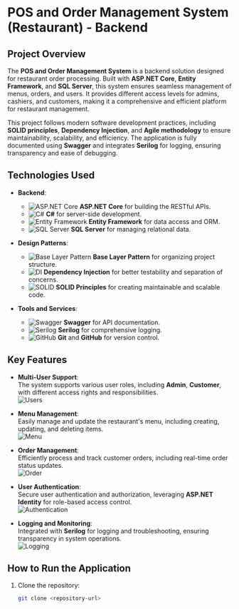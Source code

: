 # POS and Order Management System (Restaurant) - Backend

## Project Overview

The **POS and Order Management System** is a backend solution designed for restaurant order processing. Built with **ASP.NET Core**, **Entity Framework**, and **SQL Server**, this system ensures seamless management of menus, orders, and users. It provides different access levels for admins, cashiers, and customers, making it a comprehensive and efficient platform for restaurant management.

This project follows modern software development practices, including **SOLID principles**, **Dependency Injection**, and **Agile methodology** to ensure maintainability, scalability, and efficiency. The application is fully documented using **Swagger** and integrates **Serilog** for logging, ensuring transparency and ease of debugging.

## Technologies Used

- **Backend**:  
  - ![ASP.NET Core](https://img.shields.io/badge/ASP.NET_Core-5C2D91?style=flat&logo=dotnet&logoColor=white) **ASP.NET Core** for building the RESTful APIs.
  - ![C#](https://img.shields.io/badge/C%23-239120?style=flat&logo=csharp&logoColor=white) **C#** for server-side development.
  - ![Entity Framework](https://img.shields.io/badge/Entity_Framework-7A6F52?style=flat&logo=dotnet&logoColor=white) **Entity Framework** for data access and ORM.
  - ![SQL Server](https://img.shields.io/badge/SQL_Server-0078D4?style=flat&logo=microsoft-sql-server&logoColor=white) **SQL Server** for managing relational data.

- **Design Patterns**:  
  - ![Base Layer Pattern](https://img.shields.io/badge/Base_Layer_Pattern-1E1E1E?style=flat&logo=layer&logoColor=white) **Base Layer Pattern** for organizing project structure.
  - ![DI](https://img.shields.io/badge/Dependency_Injection-1F9C8D?style=flat&logo=dependencyinjection&logoColor=white) **Dependency Injection** for better testability and separation of concerns.
  - ![SOLID](https://img.shields.io/badge/SOLID_Principles-BC2F2F?style=flat&logo=dotnet&logoColor=white) **SOLID Principles** for creating maintainable and scalable code.

- **Tools and Services**:  
  - ![Swagger](https://img.shields.io/badge/Swagger-25A14A?style=flat&logo=swagger&logoColor=white) **Swagger** for API documentation.
  - ![Serilog](https://img.shields.io/badge/Serilog-00A1F1?style=flat&logo=serilog&logoColor=white) **Serilog** for comprehensive logging.
  - ![GitHub](https://img.shields.io/badge/GitHub-181717?style=flat&logo=github&logoColor=white) **Git** and **GitHub** for version control.

## Key Features

- **Multi-User Support**:  
  The system supports various user roles, including **Admin**, **Customer**, with different access rights and responsibilities.  
  ![Users](https://img.shields.io/badge/Multi_User_Support-FFD700?style=flat&logo=users&logoColor=black)

- **Menu Management**:  
  Easily manage and update the restaurant's menu, including creating, updating, and deleting items.  
  ![Menu](https://img.shields.io/badge/Menu_Management-FF6347?style=flat&logo=restaurant&logoColor=white)

- **Order Management**:  
  Efficiently process and track customer orders, including real-time order status updates.  
  ![Order](https://img.shields.io/badge/Order_Management-32CD32?style=flat&logo=shopping-cart&logoColor=white)

- **User Authentication**:  
  Secure user authentication and authorization, leveraging **ASP.NET Identity** for role-based access control.  
  ![Authentication](https://img.shields.io/badge/Authentication-00BFFF?style=flat&logo=key&logoColor=white)

- **Logging and Monitoring**:  
  Integrated with **Serilog** for logging and troubleshooting, ensuring transparency in system operations.  
  ![Logging](https://img.shields.io/badge/Logging-800080?style=flat&logo=logstash&logoColor=white)

## How to Run the Application

1. Clone the repository:  
   ```bash
   git clone <repository-url>
